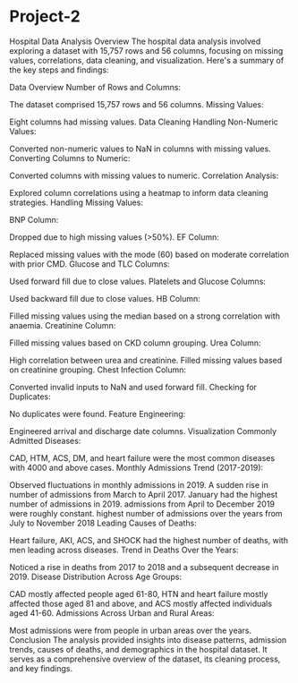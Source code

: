 # Project-2
Hospital Data Analysis
Overview
The hospital data analysis involved exploring a dataset with 15,757 rows and 56 columns, focusing on missing values, correlations, data cleaning, and visualization. Here's a summary of the key steps and findings:

Data Overview
Number of Rows and Columns:

The dataset comprised 15,757 rows and 56 columns.
Missing Values:

Eight columns had missing values.
Data Cleaning
Handling Non-Numeric Values:

Converted non-numeric values to NaN in columns with missing values.
Converting Columns to Numeric:

Converted columns with missing values to numeric.
Correlation Analysis:

Explored column correlations using a heatmap to inform data cleaning strategies.
Handling Missing Values:

BNP Column:

Dropped due to high missing values (>50%).
EF Column:

Replaced missing values with the mode (60) based on moderate correlation with prior CMD.
Glucose and TLC Columns:

Used forward fill due to close values.
Platelets and Glucose Columns:

Used backward fill due to close values.
HB Column:

Filled missing values using the median based on a strong correlation with anaemia.
Creatinine Column:

Filled missing values based on CKD column grouping.
Urea Column:

High correlation between urea and creatinine.
Filled missing values based on creatinine grouping.
Chest Infection Column:

Converted invalid inputs to NaN and used forward fill.
Checking for Duplicates:

No duplicates were found.
Feature Engineering:

Engineered arrival and discharge date columns.
Visualization
Commonly Admitted Diseases:

CAD, HTM, ACS, DM, and heart failure were the most common diseases with 4000 and above cases.
Monthly Admissions Trend (2017-2019):

Observed fluctuations in monthly admissions in 2019.
A sudden rise in number of admissions from March to April 2017.
January had the highest number of admissions in 2019.
admissions from April to December 2019 were roughly constant.
highest number of admissions over the years from July to November 2018
Leading Causes of Deaths:

Heart failure, AKI, ACS, and SHOCK had the highest number of deaths, with men leading across diseases.
Trend in Deaths Over the Years:

Noticed a rise in deaths from 2017 to 2018 and a subsequent decrease in 2019.
Disease Distribution Across Age Groups:

CAD mostly affected people aged 61-80, HTN and heart failure mostly affected those aged 81 and above, and ACS mostly affected individuals aged 41-60.
Admissions Across Urban and Rural Areas:

Most admissions were from people in urban areas over the years.
Conclusion
The analysis provided insights into disease patterns, admission trends, causes of deaths, and demographics in the hospital dataset. It serves as a comprehensive overview of the dataset, its cleaning process, and key findings.